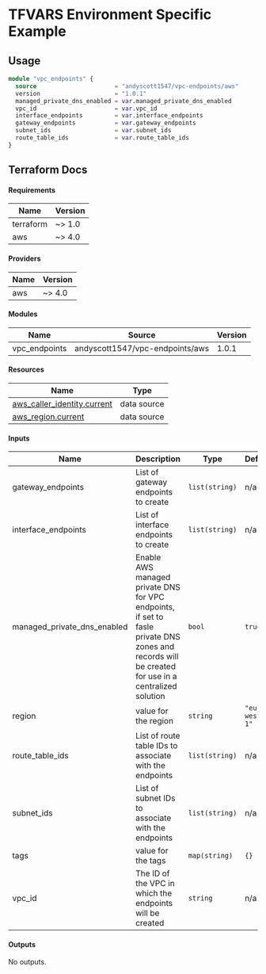 # TFVARS Environment Specific Example

## Usage 

```terraform
module "vpc_endpoints" {
  source                      = "andyscott1547/vpc-endpoints/aws"
  version                     = "1.0.1"
  managed_private_dns_enabled = var.managed_private_dns_enabled
  vpc_id                      = var.vpc_id
  interface_endpoints         = var.interface_endpoints
  gateway_endpoints           = var.gateway_endpoints
  subnet_ids                  = var.subnet_ids
  route_table_ids             = var.route_table_ids
}
```

## Terraform Docs

<!-- BEGIN_TF_DOCS -->
#### Requirements

| Name | Version |
|------|---------|
| terraform | ~> 1.0 |
| aws | ~> 4.0 |

#### Providers

| Name | Version |
|------|---------|
| aws | ~> 4.0 |

#### Modules

| Name | Source | Version |
|------|--------|---------|
| vpc_endpoints | andyscott1547/vpc-endpoints/aws | 1.0.1 |

#### Resources

| Name | Type |
|------|------|
| [aws_caller_identity.current](https://registry.terraform.io/providers/hashicorp/aws/latest/docs/data-sources/caller_identity) | data source |
| [aws_region.current](https://registry.terraform.io/providers/hashicorp/aws/latest/docs/data-sources/region) | data source |

#### Inputs

| Name | Description | Type | Default | Required |
|------|-------------|------|---------|:--------:|
| gateway_endpoints | List of gateway endpoints to create | `list(string)` | n/a | yes |
| interface_endpoints | List of interface endpoints to create | `list(string)` | n/a | yes |
| managed_private_dns_enabled | Enable AWS managed private DNS for VPC endpoints, if set to fasle private DNS zones and records will be created for use in a centralized solution | `bool` | `true` | no |
| region | value for the region | `string` | `"eu-west-1"` | no |
| route_table_ids | List of route table IDs to associate with the endpoints | `list(string)` | n/a | yes |
| subnet_ids | List of subnet IDs to associate with the endpoints | `list(string)` | n/a | yes |
| tags | value for the tags | `map(string)` | `{}` | no |
| vpc_id | The ID of the VPC in which the endpoints will be created | `string` | n/a | yes |

#### Outputs

No outputs.
<!-- END_TF_DOCS -->